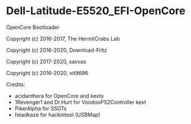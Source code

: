 # Dell-Latitude-E5520_EFI-OpenCore
OpenCore Bootloader

Copyright (c) 2016-2017, The HermitCrabs Lab

Copyright (c) 2016-2020, Download-Fritz

Copyright (c) 2017-2020, savvas

Copyright (c) 2016-2020, vit9696

Credits:
- acidanthera for OpenCore and kexts
- 1Revenger1 and Dr.Hurt for VoodooPS2Controller kext
- PikerAlpha for SSDTs
- headkaze for hackintool (USBMap)
